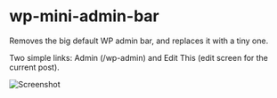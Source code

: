 wp-mini-admin-bar
=================

Removes the big default WP admin bar, and replaces it with a tiny one.

Two simple links: Admin (/wp-admin) and Edit This (edit screen for the current post).

![Screenshot](http://screenshots.wrkng.net/2013-01-15_1554.png)
